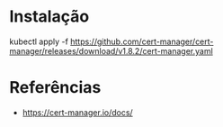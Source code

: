 # Instalação
kubectl apply -f https://github.com/cert-manager/cert-manager/releases/download/v1.8.2/cert-manager.yaml

# Referências
- https://cert-manager.io/docs/